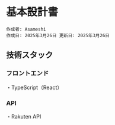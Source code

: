 # 基本設計書

```
作成者: Asameshi
作成日: 2025年3月26日 更新日: 2025年3月26日
```

## 技術スタック
### フロントエンド

・TypeScript（React）

### API

・Rakuten API
